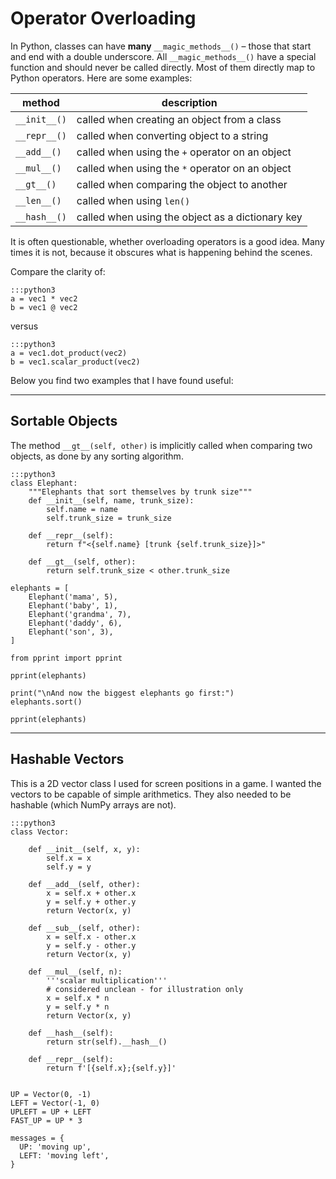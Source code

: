 
# Operator Overloading

In Python, classes can have **many** `__magic_methods__()` – those that start and end with a double underscore.
All `__magic_methods__()` have a special function and should never be called directly.
Most of them directly map to Python operators. Here are some examples:

| method | description |
|--------|-------------|
| `__init__()` | called when creating an object from a class |
| `__repr__()` | called when converting object to a string |
| `__add__()` | called when using the `+` operator on an object |
| `__mul__()` | called when using the `*` operator on an object |
| `__gt__()` | called when comparing the object to another |
| `__len__()` | called when using `len()` |
| `__hash__()` | called when using the object as a dictionary key |

It is often questionable, whether overloading operators is a good idea.
Many times it is not, because it obscures what is happening behind the scenes.

Compare the clarity of:

    :::python3
    a = vec1 * vec2
    b = vec1 @ vec2

versus

    :::python3
    a = vec1.dot_product(vec2)
    b = vec1.scalar_product(vec2)

Below you find two examples that I have found useful:

----

## Sortable Objects

The method `__gt__(self, other)` is implicitly called when comparing two objects, as done by any sorting algorithm.

    :::python3
    class Elephant:
        """Elephants that sort themselves by trunk size"""
        def __init__(self, name, trunk_size):
            self.name = name
            self.trunk_size = trunk_size

        def __repr__(self):
            return f"<{self.name} [trunk {self.trunk_size}]>"

        def __gt__(self, other):
            return self.trunk_size < other.trunk_size

    elephants = [
        Elephant('mama', 5),
        Elephant('baby', 1),
        Elephant('grandma', 7),
        Elephant('daddy', 6),
        Elephant('son', 3),
    ]

    from pprint import pprint

    pprint(elephants)

    print("\nAnd now the biggest elephants go first:")
    elephants.sort()

    pprint(elephants)


----

## Hashable Vectors

This is a 2D vector class I used for screen positions in a game.
I wanted the vectors to be capable of simple arithmetics.
They also needed to be hashable (which NumPy arrays are not).

    :::python3
    class Vector:

        def __init__(self, x, y):
            self.x = x
            self.y = y

        def __add__(self, other):
            x = self.x + other.x
            y = self.y + other.y
            return Vector(x, y)

        def __sub__(self, other):
            x = self.x - other.x
            y = self.y - other.y
            return Vector(x, y)

        def __mul__(self, n):
            '''scalar multiplication'''
            # considered unclean - for illustration only
            x = self.x * n
            y = self.y * n
            return Vector(x, y)

        def __hash__(self):
            return str(self).__hash__()

        def __repr__(self):
            return f'[{self.x};{self.y}]'


    UP = Vector(0, -1)
    LEFT = Vector(-1, 0)
    UPLEFT = UP + LEFT
    FAST_UP = UP * 3

    messages = {
      UP: 'moving up',
      LEFT: 'moving left',
    }
